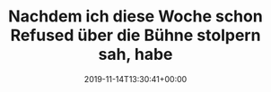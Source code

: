---
retweeted: false
source: <a href="https://mobile.twitter.com" rel="nofollow">Twitter Web App</a>
entities:
  hashtags: []
  symbols: []
  user_mentions: []
  urls:
  - url: https://t.co/swNIaVU7Bl
    expanded_url: https://twitter.com/RATM/status/1190310485930979329
    display_url: twitter.com/RATM/status/11…
    indices:
    - '128'
    - '151'
display_text_range:
- '0'
- '151'
favorite_count: '3'
id_str: '1194970909750255616'
truncated: false
retweet_count: '0'
id: '1194970909750255616'
possibly_sensitive: false
created_at: Thu Nov 14 13:30:41 +0000 2019
favorited: false
full_text: 'Nachdem ich diese Woche schon Refused über die Bühne stolpern sah, habe
  ich milde Hoffnung dass das hier eine bessere Idee ist:'
lang: de
quote_url: https://twitter.com/RATM/status/1190310485930979329
tags:
- pesos/twitter
date: '2019-11-14T13:30:41+00:00'
src: https://twitter.com/bascht/status/1194970909750255616
original_url: https://twitter.com/bascht/status/1194970909750255616
type: twitter_tweet
text: 'Nachdem ich diese Woche schon Refused über die Bühne stolpern sah, habe ich
  milde Hoffnung dass das hier eine bessere Idee ist:'
title: Nachdem ich diese Woche schon Refused über die Bühne stolpern sah, habe

---
